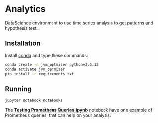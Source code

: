 # Analytics

DataScience environment to use time series analysis to get patterns and hypothesis test.

## Installation

Install [conda](https://docs.conda.io/projects/conda/en/latest/user-guide/install/linux.html) and type these commands:

```sh
conda create -n jvm_optmizer python=3.6.12
conda activate jvm_optmizer
pip install -r requirements.txt
```

## Running

```sh
jupyter notebook notebooks
```

The [**Testing Prometheus Queries.ipynb**](https://github.com/ortisan/troubleshooting-performance/blob/main/analytics/notebooks/Testing%20Prometheus%20Queries.ipynb) notebook have one example of Prometheus queries, that can help on your analysis.
